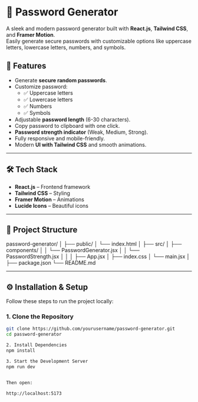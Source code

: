 # 🔐 Password Generator

A sleek and modern password generator built with **React.js**, **Tailwind CSS**, and **Framer Motion**.  
Easily generate secure passwords with customizable options like uppercase letters, lowercase letters, numbers, and symbols.


## 🚀 Features
- Generate **secure random passwords**.
- Customize password:
  - ✅ Uppercase letters
  - ✅ Lowercase letters
  - ✅ Numbers
  - ✅ Symbols
- Adjustable **password length** (6-30 characters).
- Copy password to clipboard with one click.
- **Password strength indicator** (Weak, Medium, Strong).
- Fully responsive and mobile-friendly.
- Modern **UI with Tailwind CSS** and smooth animations.

---

## 🛠️ Tech Stack
- **React.js** – Frontend framework
- **Tailwind CSS** – Styling
- **Framer Motion** – Animations
- **Lucide Icons** – Beautiful icons

---

## 📂 Project Structure
password-generator/
│
├── public/
│ └── index.html
│
├── src/
│ ├── components/
│ │ └── PasswordGenerator.jsx
│ │ └── PasswordStrength.jsx
│ │
│ ├── App.jsx
│ ├── index.css
│ └── main.jsx
│
├── package.json
└── README.md


---

## ⚙️ Installation & Setup

Follow these steps to run the project locally:

### 1. **Clone the Repository**
```bash
git clone https://github.com/yourusername/password-generator.git
cd password-generator

2. Install Dependencies
npm install

3. Start the Development Server
npm run dev


Then open:

http://localhost:5173
